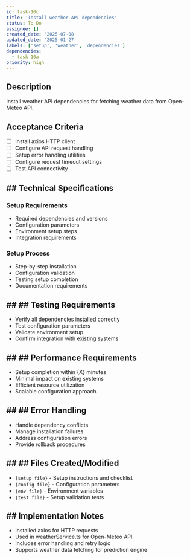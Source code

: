 ```yaml
---
id: task-10c
title: 'Install weather API dependencies'
status: To Do
assignee: []
created_date: '2025-07-08'
updated_date: '2025-01-27'
labels: ['setup', 'weather', 'dependencies']
dependencies:
  - task-10a
priority: high
---
```


## Description

Install weather API dependencies for fetching weather data from Open-Meteo API.

## Acceptance Criteria
- [ ] Install axios HTTP client
- [ ] Configure API request handling
- [ ] Setup error handling utilities
- [ ] Configure request timeout settings
- [ ] Test API connectivity

## ## Technical Specifications

### Setup Requirements
- Required dependencies and versions
- Configuration parameters
- Environment setup steps
- Integration requirements

### Setup Process
- Step-by-step installation
- Configuration validation
- Testing setup completion
- Documentation requirements

## ## ## Testing Requirements
- Verify all dependencies installed correctly
- Test configuration parameters
- Validate environment setup
- Confirm integration with existing systems

## ## ## Performance Requirements
- Setup completion within {X} minutes
- Minimal impact on existing systems
- Efficient resource utilization
- Scalable configuration approach

## ## ## Error Handling
- Handle dependency conflicts
- Manage installation failures
- Address configuration errors
- Provide rollback procedures

## ## ## Files Created/Modified
- `{setup file}` - Setup instructions and checklist
- `{config file}` - Configuration parameters
- `{env file}` - Environment variables
- `{test file}` - Setup validation tests

## ## Implementation Notes
- Installed axios for HTTP requests
- Used in weatherService.ts for Open-Meteo API
- Includes error handling and retry logic
- Supports weather data fetching for prediction engine 